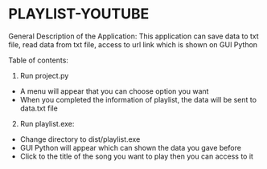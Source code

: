 # PLAYLIST-YOUTUBE
General Description of the Application:
  This application can save data to txt file, read data from txt file, access to url link which is shown on GUI Python
 
 Table of contents:
 1. Run project.py
  - A menu will appear that you can choose option you want
  - When you completed the information of playlist, the data will be sent to data.txt file
 2. Run playlist.exe:
  - Change directory to dist/playlist.exe
  - GUI Python will appear which can shown the data you gave before
  - Click to the title of the song you want to play then you can access to it
